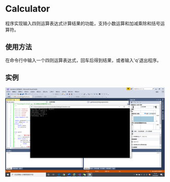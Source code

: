 
Calculator
===
程序实现输入四则运算表达式计算结果的功能，支持小数运算和加减乘除和括号运算符。

使用方法
---
在命令行中输入一个四则运算表达式，回车后得到结果，或者输入'q'退出程序。

实例
---
![运行实例](运行实例.png)

